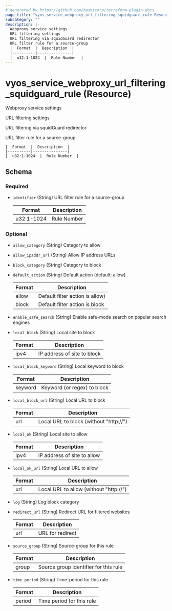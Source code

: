 ```yaml
---
# generated by https://github.com/hashicorp/terraform-plugin-docs
page_title: "vyos_service_webproxy_url_filtering_squidguard_rule Resource - vyos"
subcategory: ""
description: |-
  Webproxy service settings
  URL filtering settings
  URL filtering via squidGuard redirector
  URL filter rule for a source-group
  |  Format  |  Description  |
  |----------|---------------|
  |  u32:1-1024  |  Rule Number  |
---
```


# vyos_service_webproxy_url_filtering_squidguard_rule (Resource)

Webproxy service settings

URL filtering settings

URL filtering via squidGuard redirector

URL filter rule for a source-group

    |  Format  |  Description  |
    |----------|---------------|
    |  u32:1-1024  |  Rule Number  |



<!-- schema generated by tfplugindocs -->
## Schema

### Required

- `identifier` (String) URL filter rule for a source-group

    |  Format  |  Description  |
    |----------|---------------|
    |  u32:1-1024  |  Rule Number  |

### Optional

- `allow_category` (String) Category to allow
- `allow_ipaddr_url` (String) Allow IP address URLs
- `block_category` (String) Category to block
- `default_action` (String) Default action (default: allow)

    |  Format  |  Description  |
    |----------|---------------|
    |  allow  |  Default filter action is allow)  |
    |  block  |  Default filter action is block  |
- `enable_safe_search` (String) Enable safe-mode search on popular search engines
- `local_block` (String) Local site to block

    |  Format  |  Description  |
    |----------|---------------|
    |  ipv4  |  IP address of site to block  |
- `local_block_keyword` (String) Local keyword to block

    |  Format  |  Description  |
    |----------|---------------|
    |  keyword  |  Keyword (or regex) to block  |
- `local_block_url` (String) Local URL to block

    |  Format  |  Description  |
    |----------|---------------|
    |  url  |  Local URL to block (without "http://")  |
- `local_ok` (String) Local site to allow

    |  Format  |  Description  |
    |----------|---------------|
    |  ipv4  |  IP address of site to allow  |
- `local_ok_url` (String) Local URL to allow

    |  Format  |  Description  |
    |----------|---------------|
    |  url  |  Local URL to allow (without "http://")  |
- `log` (String) Log block category
- `redirect_url` (String) Redirect URL for filtered websites

    |  Format  |  Description  |
    |----------|---------------|
    |  url  |  URL for redirect  |
- `source_group` (String) Source-group for this rule

    |  Format  |  Description  |
    |----------|---------------|
    |  group  |  Source group identifier for this rule  |
- `time_period` (String) Time-period for this rule

    |  Format  |  Description  |
    |----------|---------------|
    |  period  |  Time period for this rule  |
